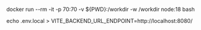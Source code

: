 docker run --rm -it -p 70:70 -v ${PWD}:/workdir -w /workdir node:18 bash

echo .env.local > VITE_BACKEND_URL_ENDPOINT=http://localhost:8080/

